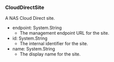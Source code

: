 ### CloudDirectSite
A NAS Cloud Direct site.

- endpoint: System.String
  - The management endpoint URL for the site.
- id: System.String
  - The internal identifier for the site.
- name: System.String
  - The display name for the site.
